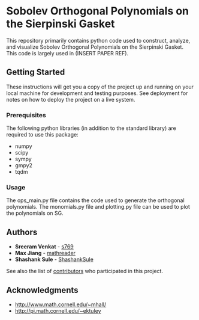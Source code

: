 # Sobolev Orthogonal Polynomials on the Sierpinski Gasket

This repository primarily contains python code used to construct, analyze, and visualize Sobolev Orthogonal Polynomials on the Sierpinski Gasket. This code is largely used in (INSERT PAPER REF).

## Getting Started

These instructions will get you a copy of the project up and running on your local machine for development and testing purposes. See deployment for notes on how to deploy the project on a live system.

### Prerequisites

The following python libraries (in addition to the standard library) are required to use this package:

* numpy
* scipy
* sympy
* gmpy2
* tqdm



### Usage

The ops_main.py file contains the code used to generate the orthogonal polynomials. The monomials.py file and plotting.py
file can be used to plot the polynomials on SG.


## Authors

* **Sreeram Venkat** - [s769](https://github.com/s769)
* **Max Jiang** - [mathreader](https://github.com/mathreader)
* **Shashank Sule** - [ShashankSule](https://github.com/ShashankSule)

See also the list of [contributors](https://github.com/your/project/contributors) who participated in this project.


## Acknowledgments

* http://www.math.cornell.edu/~mhall/
* http://pi.math.cornell.edu/~ektuley
